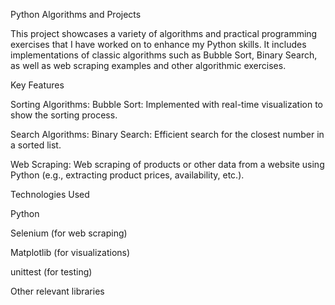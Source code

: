 Python Algorithms and Projects

This project showcases a variety of algorithms and practical programming exercises that I have
worked on to enhance my Python skills. It includes implementations of classic algorithms such as
Bubble Sort, Binary Search, as well as web scraping examples and other algorithmic exercises.

Key Features

Sorting Algorithms:
Bubble Sort: Implemented with real-time visualization to show the sorting process.

Search Algorithms:
Binary Search: Efficient search for the closest number in a sorted list.

Web Scraping:
Web scraping of products or other data from a website using Python (e.g., extracting product prices, availability, etc.).

Technologies Used

Python

Selenium (for web scraping)

Matplotlib (for visualizations)

unittest (for testing)

Other relevant libraries
